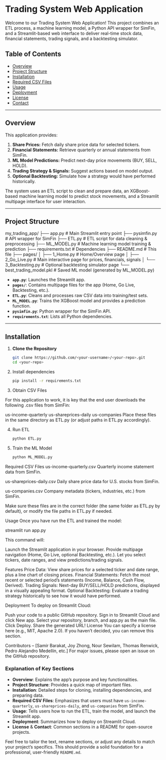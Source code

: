 # Trading System Web Application

Welcome to our Trading System Web Application! This project combines an ETL process, a machine learning model, a Python API wrapper for SimFin, and a Streamlit-based web interface to deliver real-time stock data, financial statements, trading signals, and a backtesting simulator.

## Table of Contents

- [Overview](#overview)
- [Project Structure](#project-structure)
- [Installation](#installation)
- [Required CSV Files](#required-csv-files)
- [Usage](#usage)
- [Deployment](#deployment)
- [License](#license)
- [Contact](#contact)

---

## Overview

This application provides:
1. **Share Prices:** Fetch daily share price data for selected tickers.
2. **Financial Statements:** Retrieve quarterly or annual statements from SimFin.
3. **ML Model Predictions:** Predict next-day price movements (BUY, SELL, HOLD).
4. **Trading Strategy & Signals:** Suggest actions based on model output.
5. **Optional Backtesting:** Simulate how a strategy would have performed historically.

The system uses an ETL script to clean and prepare data, an XGBoost-based machine learning model to predict stock movements, and a Streamlit multipage interface for user interaction.

---

## Project Structure
my_trading_app/ ├── app.py # Main Streamlit entry point ├── pysimfin.py # API wrapper for SimFin ├── ETL.py # ETL script for data cleaning & preprocessing ├── ML_MODEL.py # Machine learning model training & prediction ├── requirements.txt # Dependencies ├── README.md # This file ├── pages/ │ ├── 1_Home.py # Home/Overview page │ ├── 2_Go_Live.py # Main interactive page for prices, financials, signals │ └── 3_Backtesting.py # Optional backtesting simulator page └── best_trading_model.pkl # Saved ML model (generated by ML_MODEL.py)


- **`app.py`**: Launches the Streamlit app.
- **`pages/`**: Contains multipage files for the app (Home, Go Live, Backtesting, etc.).
- **`ETL.py`**: Cleans and processes raw CSV data into training/test sets.
- **`ML_MODEL.py`**: Trains the XGBoost model and provides a prediction function.
- **`pysimfin.py`**: Python wrapper for the SimFin API.
- **`requirements.txt`**: Lists all Python dependencies.

---

## Installation

1. **Clone the Repository**

   ```bash
   git clone https://github.com/<your-username>/<your-repo>.git
   cd <your-repo>
   
2. Install dependencies
   ```bash
   pip install -r requirements.txt

3. Obtain CSV Files

For this application to work, it is key that the end user downloads the following .csv files from SimFin:

us-income-quarterly
us-shareprices-daily
us-companies
Place these files in the same directory as ETL.py (or adjust paths in ETL.py accordingly).

4. Run ETL
   ```bash
   python ETL.py

5. Train the ML Model
   ```bash
   python ML_MODEL.py

Required CSV Files
us-income-quarterly.csv
Quarterly income statement data from SimFin.

us-shareprices-daily.csv
Daily share price data for U.S. stocks from SimFin.

us-companies.csv
Company metadata (tickers, industries, etc.) from SimFin.

Make sure these files are in the correct folder (the same folder as ETL.py by default), or modify the file paths in ETL.py if needed.

Usage
Once you have run the ETL and trained the model:

streamlit run app.py

This command will:

Launch the Streamlit application in your browser.
Provide multipage navigation (Home, Go Live, optional Backtesting, etc.).
Let you select tickers, date ranges, and view predictions/trading signals.

Features
Price Data: View share prices for a selected ticker and date range, plus a line chart of closing prices.
Financial Statements: Fetch the most recent or selected period’s statements (Income, Balance, Cash Flow, Derived).
Trading Signals: Next-day BUY/SELL/HOLD predictions, displayed in a visually appealing format.
Optional Backtesting: Evaluate a trading strategy historically to see how it would have performed.

Deployment
To deploy on Streamlit Cloud:

Push your code to a public GitHub repository.
Sign in to Streamlit Cloud and click New app.
Select your repository, branch, and app.py as the main file.
Click Deploy.
Share the generated URL!
License
You can specify a license here (e.g., MIT, Apache 2.0). If you haven’t decided, you can remove this section.

Contributors – [Samir Barakat, Joy Zhong, Nour Sewilam, Thomas Renwick, Pedro Alejandro Medellín, etc.]
For major issues, please open an issue on the GitHub repository.


### Explanation of Key Sections

- **Overview**: Explains the app’s purpose and key functionalities.  
- **Project Structure**: Provides a quick map of important files.  
- **Installation**: Detailed steps for cloning, installing dependencies, and preparing data.  
- **Required CSV Files**: Emphasizes that users must have `us-income-quarterly`, `us-shareprices-daily`, and `us-companies` from SimFin.  
- **Usage**: Tells users how to run the ETL, train the model, and launch the Streamlit app.  
- **Deployment**: Summarizes how to deploy on Streamlit Cloud.  
- **License** & **Contact**: Common sections in a README for open-source projects.

Feel free to tailor the text, rename sections, or adjust any details to match your project’s specifics. This should provide a solid foundation for a professional, user-friendly `README.md`.
